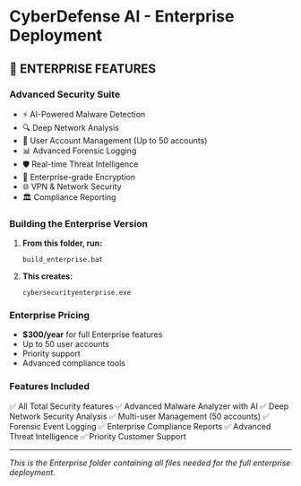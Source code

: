 # CyberDefense AI - Enterprise Deployment

## 🏢 ENTERPRISE FEATURES

### Advanced Security Suite
- ⚡ AI-Powered Malware Detection
- 🔍 Deep Network Analysis
- 👥 User Account Management (Up to 50 accounts)
- 📊 Advanced Forensic Logging
- 🛡️ Real-time Threat Intelligence
- 🔐 Enterprise-grade Encryption
- 🌐 VPN & Network Security
- 🏛️ Compliance Reporting

### Building the Enterprise Version

1. **From this folder, run:**
   ```
   build_enterprise.bat
   ```

2. **This creates:**
   ```
   cybersecurityenterprise.exe
   ```

### Enterprise Pricing
- **$300/year** for full Enterprise features
- Up to 50 user accounts
- Priority support
- Advanced compliance tools

### Features Included
✅ All Total Security features
✅ Advanced Malware Analyzer with AI
✅ Deep Network Security Analysis
✅ Multi-user Management (50 accounts)
✅ Forensic Event Logging
✅ Enterprise Compliance Reports
✅ Advanced Threat Intelligence
✅ Priority Customer Support

---
*This is the Enterprise folder containing all files needed for the full enterprise deployment.*